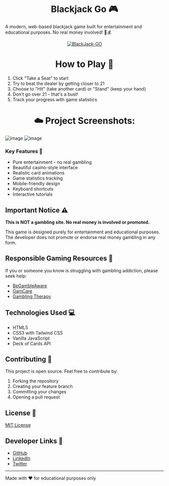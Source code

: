 
<h1 align="center" id="title">Blackjack Go 🎮</h1>

A modern, web-based blackjack game built for entertainment and educational purposes. No real money involved! 🚫💰


<div align="center">

[![BlackJack-GO](https://img.shields.io/badge/Play-Now-blue?style=for-the-badge)](https://shiiiivanshsingh.github.io/BlackJack-Go/)
</div>



<h1 align="center">How to Play 🎲</h1>

1. Click "Take a Seat" to start
2. Try to beat the dealer by getting closer to 21
3. Choose to "Hit" (take another card) or "Stand" (keep your hand)
4. Don't go over 21 - that's a bust!
5. Track your progress with game statistics






<h1 align="center">☁️ Project Screenshots:</h1>

![image](https://github.com/user-attachments/assets/70ab5a4f-dd70-464a-9897-0688de57526b)
![image](https://github.com/user-attachments/assets/956a21cb-fc18-4784-aa7a-f19f27787619)


### Key Features 🌟

- Pure entertainment - no real gambling
- Beautiful casino-style interface
- Realistic card animations
- Game statistics tracking
- Mobile-friendly design
- Keyboard shortcuts
- Interactive tutorials


## Important Notice ⚠️

**This is NOT a gambling site. No real money is involved or promoted.**

This game is designed purely for entertainment and educational purposes. The developer does not promote or endorse real money gambling in any form.

## Responsible Gaming Resources 🤝

If you or someone you know is struggling with gambling addiction, please seek help:

- [BeGambleAware](https://www.begambleaware.org/)
- [GamCare](https://www.gamcare.org.uk/)
- [Gambling Therapy](https://www.gamblingtherapy.org/)



## Technologies Used 💻

- HTML5
- CSS3 with Tailwind CSS
- Vanilla JavaScript
- Deck of Cards API

## Contributing 🤝

This project is open source. Feel free to contribute by:
1. Forking the repository
2. Creating your feature branch
3. Committing your changes
4. Opening a pull request

## License 📄

[MIT License](LICENSE)

## Developer Links 🔗

- [GitHub](https://github.com/ShiiiivanshSingh)
- [LinkedIn](https://www.linkedin.com/in/shivansh-pratap-singh-23b3b92b1)
- [Twitter](https://x.com/de_mirage_fan)


---
Made with ❤️ for educational purposes only 
